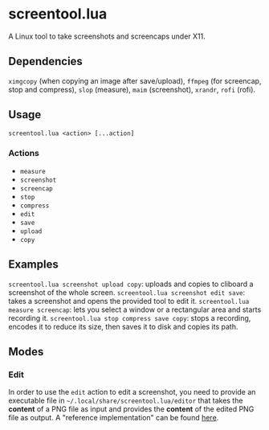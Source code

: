 # screentool.lua
A Linux tool to take screenshots and screencaps under X11.
## Dependencies
`ximgcopy` (when copying an image after save/upload), `ffmpeg` (for screencap, stop and compress), `slop` (measure), `maim` (screenshot), `xrandr`, `rofi` (rofi).
## Usage
`screentool.lua <action> [...action]`  
### Actions
* `measure`
* `screenshot`
* `screencap`
* `stop`
* `compress`
* `edit`
* `save`
* `upload`
* `copy`
## Examples
`screentool.lua screenshot upload copy`: uploads and copies to cliboard a screenshot of the whole screen.
`screentool.lua screenshot edit save`: takes a screenshot and opens the provided tool to edit it.
`screentool.lua measure screencap`: lets you select a window or a rectangular area and starts recording it.
`screentool.lua stop compress save copy`: stops a recording, encodes it to reduce its size, then saves it to disk and copies its path.

## Modes
### Edit
In order to use the `edit` action to edit a screenshot, you need to provide an executable file in `~/.local/share/screentool.lua/editor` that takes the **content** of a PNG file as input and provides the **content** of the edited PNG file as output. A "reference implementation" can be found [here](https://github.com/Nixola/screentool.edit).
